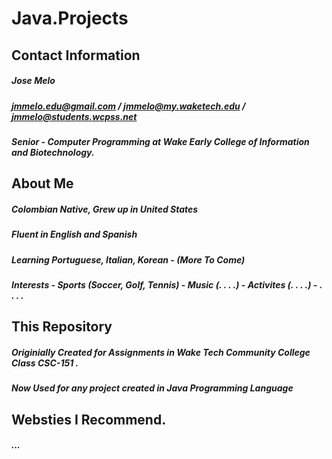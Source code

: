 # Java.Projects

## Contact Information
##### Jose Melo
##### jmmelo.edu@gmail.com / jmmelo@my.waketech.edu / jmmelo@students.wcpss.net
##### Senior - Computer Programming at Wake Early College of Information and Biotechnology.

## About Me
##### Colombian Native, Grew up in United States
##### Fluent in English and Spanish
##### Learning Portuguese, Italian, Korean - (More To Come)
##### Interests - Sports (Soccer, Golf, Tennis) - Music (. . . .) - Activites (. . . .) - . . . .

## This Repository
##### Originially Created for Assignments in Wake Tech Community College Class CSC-151 .
##### Now Used for any project created in Java Programming Language

## Websties I Recommend.
##### ...
